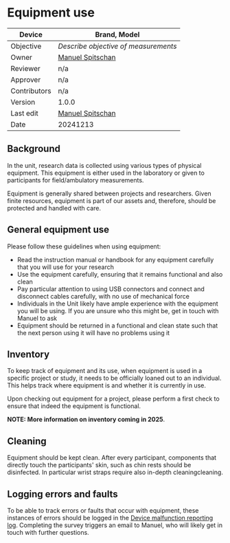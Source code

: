# Equipment use

| Device       | Brand, Model                                              |
|--------------|-----------------------------------------------------------|
| Objective    | _Describe objective of measurements_                      |
| Owner        | [Manuel Spitschan](mailto:manuel.spitschan@tum.de) |
| Reviewer     | n/a |
| Approver     | n/a |
| Contributors | n/a |
| Version      | 1.0.0                                      |
| Last edit    | [Manuel Spitschan](mailto:manuel.spitschan@tum.de) |
| Date         | 20241213                                             |

## Background

In the unit, research data is collected using various types of physical equipment. This equipment is either used in the laboratory or given to participants for field/ambulatory measurements.

Equipment is generally shared between projects and researchers. Given finite resources, equipment is part of our assets and, therefore, should be protected and handled with care.

## General equipment use

Please follow these guidelines when using equipment:

* Read the instruction manual or handbook for any equipment carefully that you will use for your research
* Use the equipment carefully, ensuring that it remains functional and also clean
* Pay particular attention to using USB connectors and connect and disconnect cables carefully, with no use of mechanical force
* Individuals in the Unit likely have ample experience with the equipment you will be using. If you are unsure who this might be, get in touch with Manuel to ask
* Equipment should be returned in a functional and clean state such that the next person using it will have no problems using it

## Inventory

To keep track of equipment and its use, when equipment is used in a specific project or study, it needs to be officially loaned out to an individual. This helps track where equipment is and whether it is currently in use.

Upon checking out equipment for a project, please perform a first check to ensure that indeed the equipment is functional.

**NOTE: More information on inventory coming in 2025**.

## Cleaning

Equipment should be kept clean. After every participant, components that directly touch the participants' skin, such as chin rests should be disinfected. In particular wrist straps require also in-depth cleaningcleaning.


## Logging errors and faults

To be able to track errors or faults that occur with equipment, these instances of errors should be logged in the [Device malfunction reporting log](https://tuspl22-redcap.srv.mwn.de/redcap/surveys/?s=3XCYHLKJMPCNAYAP). Completing the survey triggers an email to Manuel, who will likely get in touch with further questions.